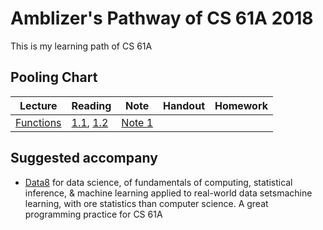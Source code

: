 # Amblizer's Pathway of CS 61A 2018

This is my learning path of CS 61A

## Pooling Chart

Lecture | Reading | Note | Handout | Homework
---|---|---|---|---
[Functions][v1] | [1.1][r1], [1.2][r2]|[Note 1][n1]

<!-- links -->
[v1]:https://www.youtube.com/watch?v=v5CP0zpYUcw&list=PL6BsET-8jgYUV8Jxv0D7BLxbg-xIkh0vk&vq=hd1080

[r1]:http://composingprograms.com/pages/11-getting-started.html
[r2]:http://composingprograms.com/pages/12-elements-of-programming.html

[n1]:https://amblizer.xyz/2018/03/02/CS61A/#cs61a-note---01-functions

## Suggested accompany

- [Data8](http://data8.org/) for data science, of fundamentals of computing, statistical inference, & machine learning applied to real-world data setsmachine learning, with ore statistics than computer science. A great programming practice for CS 61A